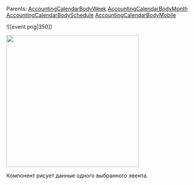Parents:
[AccountingCalendarBodyWeek](Body/Week.md)
[AccountingCalendarBodyMonth](Body/Month.md)
[AccountingCalendarBodySchedule](Body/Schedule.md)
[AccountingCalendarBodyMobile](Body/Mobile.md)

![[event.png|350]]

<img src="../assets/event.png" width="350">

Компонент рисует данные одного выбранного эвента.